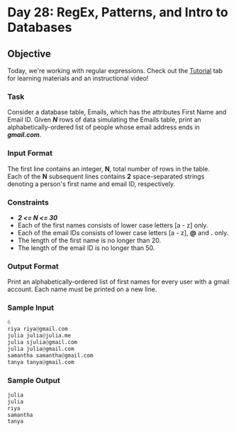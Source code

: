 # Day 28: RegEx, Patterns, and Intro to Databases

## Objective 
Today, we're working with regular expressions. Check out the [Tutorial](https://www.hackerrank.com/challenges/30-regex-patterns/tutorial) tab for learning materials and an instructional video!

### Task 
Consider a database table, Emails, which has the attributes First Name and Email ID. Given **_N_** rows of data simulating the Emails table, print an alphabetically-ordered list of people whose email address ends in **_gmail.com_**.

### Input Format

The first line contains an integer, **N**, total number of rows in the table.  
Each of the **N** subsequent lines contains **2** space-separated strings denoting a person's first name and email ID, respectively.
### Constraints
 - **_2 <= N <= 30_**
 - Each of the first names consists of lower case letters [a - z] only.
 - Each of the email IDs consists of lower case letters [a - z], **@** and **.** only.
 - The length of the first name is no longer than 20.
 - The length of the email ID is no longer than 50.

### Output Format

Print an alphabetically-ordered list of first names for every user with a gmail account. Each name must be printed on a new line.

### Sample Input
```Python
6
riya riya@gmail.com
julia julia@julia.me
julia sjulia@gmail.com
julia julia@gmail.com
samantha samantha@gmail.com
tanya tanya@gmail.com
```
### Sample Output
```Python
julia
julia
riya
samantha
tanya
```